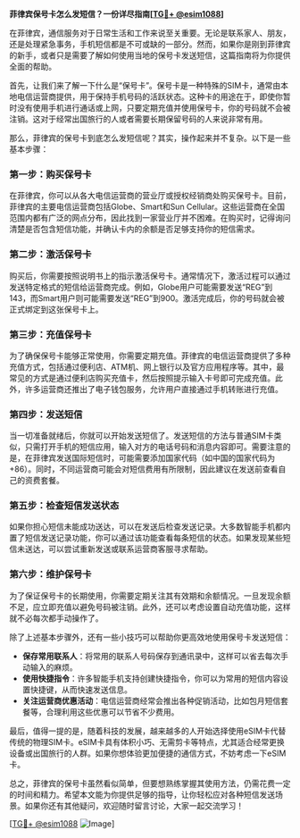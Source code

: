 **菲律宾保号卡怎么发短信？一份详尽指南[[TG💪+ @esim1088](https://t.me/s/esim1088)]**

在菲律宾，通信服务对于日常生活和工作来说至关重要。无论是联系家人、朋友，还是处理紧急事务，手机短信都是不可或缺的一部分。然而，如果你是刚到菲律宾的新手，或者只是需要了解如何使用当地的保号卡发送短信，这篇指南将为你提供全面的帮助。

首先，让我们来了解一下什么是“保号卡”。保号卡是一种特殊的SIM卡，通常由本地电信运营商提供，用于保持手机号码的活跃状态。这种卡的用途在于，即使你暂时没有使用手机进行通话或上网，只要定期充值并使用保号卡，你的号码就不会被注销。这对于经常出国旅行的人或者需要长期保留号码的人来说非常有用。

那么，菲律宾的保号卡到底怎么发短信呢？其实，操作起来并不复杂。以下是一些基本步骤：

### **第一步：购买保号卡**
在菲律宾，你可以从各大电信运营商的营业厅或授权经销商处购买保号卡。目前，菲律宾的主要电信运营商包括Globe、Smart和Sun Cellular。这些运营商在全国范围内都有广泛的网点分布，因此找到一家营业厅并不困难。在购买时，记得询问清楚是否包含短信功能，并确认卡内的余额是否足够支持你的短信需求。

### **第二步：激活保号卡**
购买后，你需要按照说明书上的指示激活保号卡。通常情况下，激活过程可以通过发送特定格式的短信给运营商完成。例如，Globe用户可能需要发送“REG”到143，而Smart用户则可能需要发送“REG”到900。激活完成后，你的号码就会被正式绑定到这张保号卡上。

### **第三步：充值保号卡**
为了确保保号卡能够正常使用，你需要定期充值。菲律宾的电信运营商提供了多种充值方式，包括通过便利店、ATM机、网上银行以及官方应用程序等。其中，最常见的方式是通过便利店购买充值卡，然后按照提示输入卡号即可完成充值。此外，许多运营商还推出了电子钱包服务，允许用户直接通过手机转账进行充值。

### **第四步：发送短信**
当一切准备就绪后，你就可以开始发送短信了。发送短信的方法与普通SIM卡类似，只需打开手机的短信应用，输入对方的电话号码和消息内容即可。需要注意的是，在菲律宾发送国际短信时，可能需要添加国家代码（如中国的国家代码为+86）。同时，不同运营商可能会对短信费用有所限制，因此建议在发送前查看自己的资费套餐。

### **第五步：检查短信发送状态**
如果你担心短信未能成功送达，可以在发送后检查发送记录。大多数智能手机都内置了短信发送记录功能，你可以通过该功能查看每条短信的状态。如果发现某些短信未送达，可以尝试重新发送或联系运营商客服寻求帮助。

### **第六步：维护保号卡**
为了保证保号卡的长期使用，你需要定期关注其有效期和余额情况。一旦发现余额不足，应立即充值以避免号码被注销。此外，还可以考虑设置自动充值功能，这样就不必每次都手动操作了。

除了上述基本步骤外，还有一些小技巧可以帮助你更高效地使用保号卡发送短信：

- **保存常用联系人**：将常用的联系人号码保存到通讯录中，这样可以省去每次手动输入的麻烦。
- **使用快捷指令**：许多智能手机支持创建快捷指令，你可以为常用的短信内容设置快捷键，从而快速发送信息。
- **关注运营商优惠活动**：电信运营商经常会推出各种促销活动，比如包月短信套餐等，合理利用这些优惠可以节省不少费用。

最后，值得一提的是，随着科技的发展，越来越多的人开始选择使用eSIM卡代替传统的物理SIM卡。eSIM卡具有体积小巧、无需剪卡等特点，尤其适合经常更换设备或出国旅行的人群。如果你想体验更加便捷的通信方式，不妨考虑一下eSIM卡。

总之，菲律宾的保号卡虽然看似简单，但要想熟练掌握其使用方法，仍需花费一定的时间和精力。希望本文能为你提供足够的指导，让你轻松应对各种短信发送场景。如果你还有其他疑问，欢迎随时留言讨论，大家一起交流学习！

[[TG💪+ @esim1088](https://t.me/s/esim1088) ![Image](https://i.postimg.cc/4NQfJmqS/Snipaste-2025-05-13-00-14-12.png)]